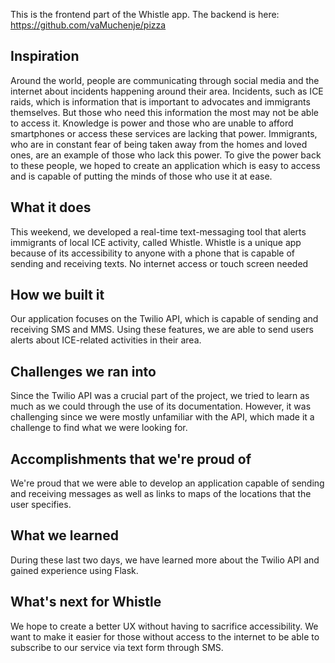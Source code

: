This is the frontend part of the Whistle app. The backend is here: https://github.com/vaMuchenje/pizza

## Inspiration
Around the world, people are communicating through social media and the internet about incidents happening around their area. Incidents, such as ICE raids, which is information that is important to advocates and immigrants themselves. But those who need this information the most may not be able to access it. Knowledge is power and those who are unable to afford smartphones or access these services are lacking that power. Immigrants, who are in constant fear of being taken away from the homes and loved ones, are an example of those who lack this power. To give the power back to these people, we hoped to create an application which is easy to access and is capable of putting the minds of those who use it at ease.

## What it does
This weekend, we developed a real-time text-messaging tool that alerts immigrants of local ICE activity, called Whistle. Whistle is a unique app because of its accessibility to anyone with a phone that is capable of sending and receiving texts. No internet access or touch screen needed

## How we built it
Our application focuses on the Twilio API, which is capable of sending and receiving SMS and MMS. Using these features, we are able to send users alerts about ICE-related activities in their area.

## Challenges we ran into
Since the Twilio API was a crucial part of the project, we tried to learn as much as we could through the use of its documentation. However, it was challenging since we were mostly unfamiliar with the API, which made it a challenge to find what we were looking for.

## Accomplishments that we're proud of
We're proud that we were able to develop an application capable of sending and receiving messages as well as links to maps of the locations that the user specifies.

## What we learned
During these last two days, we have learned more about the Twilio API and gained experience using Flask.

## What's next for Whistle
We hope to create a better UX without having to sacrifice accessibility. We want to make it easier for those without access to the internet to be able to subscribe to our service via text form through SMS.
